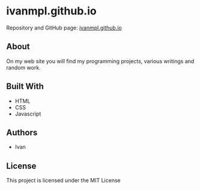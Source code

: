 # ivanmpl.github.io 

Repository and GitHub page: [ivanmpl.github.io](https://ivanmpl.github.io/)

## About

On my web site you will find my programming projects, various writings and random work.

## Built With

* HTML
* CSS
* Javascript 

## Authors

* Ivan

## License

This project is licensed under the MIT License
